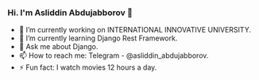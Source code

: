 ### Hi. I'm Asliddin Abdujabborov 👋


- 🔭 I’m currently working on INTERNATIONAL INNOVATIVE UNIVERSITY.
- 🌱 I’m currently learning Django Rest Framework.
- 💬 Ask me about Django.
- 📫 How to reach me: Telegram - @asliddin_abdujabborov.
- ⚡ Fun fact: I watch movies 12 hours a day.
